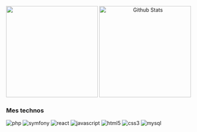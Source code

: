 <p align="center">
  <img src="https://raw.github.com/Tylyfox/Tylyfox/master/img/laptop.png" height="250" style="margin-top: 50px"/>
  <img src="https://github-readme-stats.vercel.app/api?username=Tylyfox&show_icons=true&theme=graywhite" alt="Github Stats" height="250" />
</p>

<h3> Mes technos </h3>
<p> 
  <img alt="php" src="https://img.shields.io/badge/PHP-777BB4?style=for-the-badge&logo=php&logoColor=white"/>
  <img alt="symfony" src="https://img.shields.io/badge/symfony-%23000000.svg?style=for-the-badge&logo=symfony&logoColor=white" />
  <img alt="react" src="https://img.shields.io/badge/react-%2320232a.svg?style=for-the-badge&logo=react&logoColor=%2361DAFB" />
  <img alt="javascript" src="https://img.shields.io/badge/JavaScript-F7DF1E?style=for-the-badge&logo=javascript&logoColor=black" />
  <img alt="html5" src="https://img.shields.io/badge/HTML5-E34F26?style=for-the-badge&logo=html5&logoColor=white" />
  <img alt="css3" src="https://img.shields.io/badge/CSS3-1572B6?style=for-the-badge&logo=css3&logoColor=white" />
  <img alt="mysql" src="https://img.shields.io/badge/mysql-%2300f.svg?style=for-the-badge&logo=mysql&logoColor=white" />
</p>
